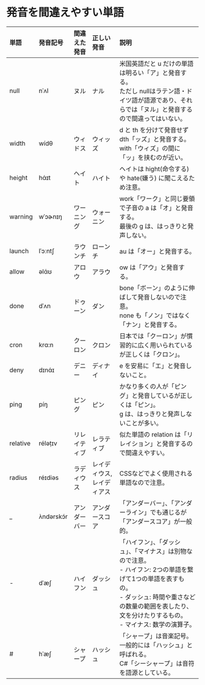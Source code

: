 # 発音を間違えやすい単語

| 単語 | 発音記号 | 間違えた発音 | 正しい発音 | 説明 |
|:---- |:---- |:---- |:---- |:---- |
| null | nˈʌl | ヌル | ナル | 米国英語だと u だけの単語は明るい「ア」と発音する。<br>ただし nullはラテン語・ドイツ語が語源であり、それらでは「ヌル」と発音するので間違ってはいない。 |
| width | wídθ | ウィドス | ウィッズ | d と th を分けて発音せず dth「ッズ」と発音する。<br>with「ウィズ」の間に「ッ」を挟むのが近い。 |
| height | hάɪt | ヘイト | ハイト | ヘイトは hight(命令する) や hate(嫌う) に聞こえるため注意。 |
| warning | wˈɔɚnɪŋ | ワーニング | ウォーニン | work「ワーク」と同じ要領で子音の a は「オ」と発音する。<br>最後の g は、はっきりと発声しない。 |
| launch | lˈɔːntʃ | ラウンチ | ローンチ | au は「オー」と発音する。 |
| allow | əlάʊ | アロウ | アラウ | ow は「アウ」と発音する。 |
| done | dˈʌn | ドゥーン | ダン | bone「ボーン」のように伸ばして発音しないので注意。<br>none も「ノン」ではなく「ナン」と発音する。 |
| cron | krɑ:n | クーロン | クロン | 日本では「クーロン」が慣習的に広く用いられているが正しくは「クロン」。 |
| deny | dɪnάɪ | デニー | ディナイ | e を安易に「エ」と発音しないこと。 |
| ping | píŋ | ピング | ピン | かなり多くの人が「ピング」と発音しているが正しくは「ピン」。<br>g は、はっきりと発声しないことが多い。 |
| relative | réləṭɪv | リレイティブ | レラティブ | 似た単語の relation は「リレイション」と発音するので間違えやすい。 |
| radius | réɪdiəs | ラディウス | レイディウス,レイディアス | CSSなどでよく使用される単語なので注意。 |
| _ | ʌ̀ndərskɔ́r | アンダーバー | アンダースコア | 「アンダーバー」、「アンダーライン」でも通じるが「アンダースコア」が一般的。 |
| - | dˈæʃ | ハイフン | ダッシュ | 「ハイフン」、「ダッシュ」、「マイナス」は別物なので注意。<br>- ハイフン: 2つの単語を繋げて1つの単語を表すもの。<br>- ダッシュ: 時間や重さなどの数量の範囲を表したり、文を分けたりするもの。<br>- マイナス: 数学の演算子。 |
| # | hˈæʃ | シャープ | ハッシュ | 「シャープ」は音楽記号。一般的には「ハッシュ」と呼ばれる。<br>C#「シーシャープ」は音符を語源としている。 |
